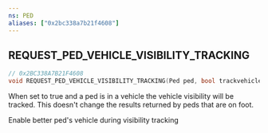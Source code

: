```yaml
---
ns: PED
aliases: ["0x2bc338a7b21f4608"]
---
```

## REQUEST_PED_VEHICLE_VISIBILITY_TRACKING

```c
// 0x2BC338A7B21F4608
void REQUEST_PED_VEHICLE_VISIBILITY_TRACKING(Ped ped, bool trackvehicle);
```

When set to true and a ped is in a vehicle the vehicle visibility will be tracked. This doesn't change the results returned by peds that are on foot.

Enable better ped's vehicle during visibility tracking

